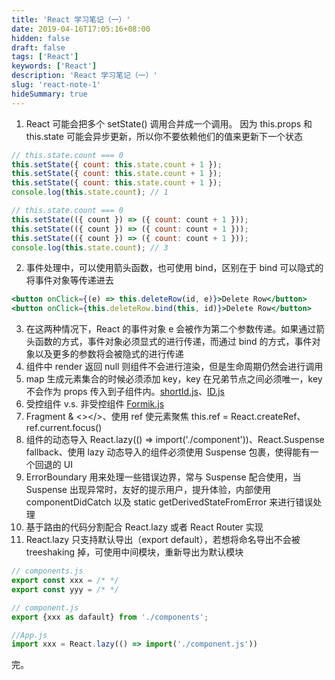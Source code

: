 ```yaml
---
title: 'React 学习笔记（一）'
date: 2019-04-16T17:05:16+08:00
hidden: false
draft: false
tags: ['React']
keywords: ['React']
description: 'React 学习笔记（一）'
slug: 'react-note-1'
hideSummary: true
---
```


1. React 可能会把多个 setState() 调用合并成一个调用。 因为 this.props 和 this.state 可能会异步更新，所以你不要依赖他们的值来更新下一个状态

```js
// this.state.count === 0
this.setState({ count: this.state.count + 1 });
this.setState({ count: this.state.count + 1 });
this.setState({ count: this.state.count + 1 });
console.log(this.state.count); // 1

// this.state.count === 0
this.setState(({ count }) => ({ count: count + 1 }));
this.setState(({ count }) => ({ count: count + 1 }));
this.setState(({ count }) => ({ count: count + 1 }));
console.log(this.state.count); // 3
```

2. 事件处理中，可以使用箭头函数，也可使用 bind，区别在于 bind 可以隐式的将事件对象等传递进去

```jsx
<button onClick={(e) => this.deleteRow(id, e)}>Delete Row</button>
<button onClick={this.deleteRow.bind(this, id)}>Delete Row</button>
```

3. 在这两种情况下，React 的事件对象 e 会被作为第二个参数传递。如果通过箭头函数的方式，事件对象必须显式的进行传递，而通过 bind 的方式，事件对象以及更多的参数将会被隐式的进行传递
4. 组件中 render 返回 null 则组件不会进行渲染，但是生命周期仍然会进行调用
5. map 生成元素集合的时候必须添加 key，key 在兄弟节点之间必须唯一，key 不会作为 props 传入到子组件内。[shortId.js](https://github.com/dylang/shortid)、[ID.js](https://gist.github.com/gordonbrander/2230317)
6. 受控组件 v.s. 非受控组件 [Formik.js](https://jaredpalmer.com/formik/)
7. Fragment & <></>、使用 ref 使元素聚焦 this.ref = React.createRef、ref.current.focus()
8. 组件的动态导入 React.lazy(() => import('./component'))、React.Suspense fallback、使用 lazy 动态导入的组件必须使用 Suspense 包裹，使得能有一个回退的 UI
9. ErrorBoundary 用来处理一些错误边界，常与 Suspense 配合使用，当 Suspense 出现异常时，友好的提示用户，提升体验，内部使用 componentDidCatch 以及 static getDerivedStateFromError 来进行错误处理
10. 基于路由的代码分割配合 React.lazy 或者 React Router 实现
11. React.lazy 只支持默认导出（export default），若想将命名导出不会被 treeshaking 掉，可使用中间模块，重新导出为默认模块

```js
// components.js
export const xxx = /* */
export const yyy = /* */

// component.js
export {xxx as dafault} from './components';

//App.js
import xxx = React.lazy(() => import('./component.js'))
```

完。
